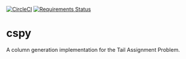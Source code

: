 [![CircleCI](https://circleci.com/gh/torressa/cspy.svg?style=svg)](https://circleci.com/gh/torressa/cspy) [![Requirements Status](https://requires.io/github/torressa/jpath/requirements.svg?branch=master)](https://requires.io/github/torressa/jpath/requirements/?branch=master)

# cspy

A column generation implementation for the Tail Assignment Problem.

